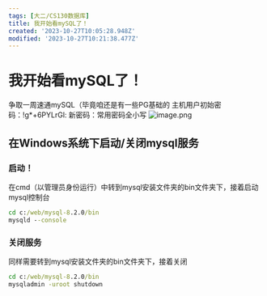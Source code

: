```yaml
---
tags: [大二/CS130数据库]
title: 我开始看mySQL了！
created: '2023-10-27T10:05:28.948Z'
modified: '2023-10-27T10:21:38.477Z'
---
```


# 我开始看mySQL了！
争取一周速通mySQL（毕竟咱还是有一些PG基础的
主机用户初始密码：!g*+6PYLrGl:
新密码：常用密码全小写
<img src="https://ae05.alicdn.com/kf/S4cc5aded92ed485d9b5646796d4a5e62y.png" alt="image.png" title="image.png" />

## 在Windows系统下启动/关闭mysql服务
### 启动！
在cmd（以管理员身份运行）中转到mysql安装文件夹的bin文件夹下，接着启动mysql控制台
```cmd
cd c:/web/mysql-8.2.0/bin
mysqld --console
```

### 关闭服务
同样需要转到mysql安装文件夹的bin文件夹下，接着关闭
```cmd
cd c:/web/mysql-8.2.0/bin
mysqladmin -uroot shutdown
```
